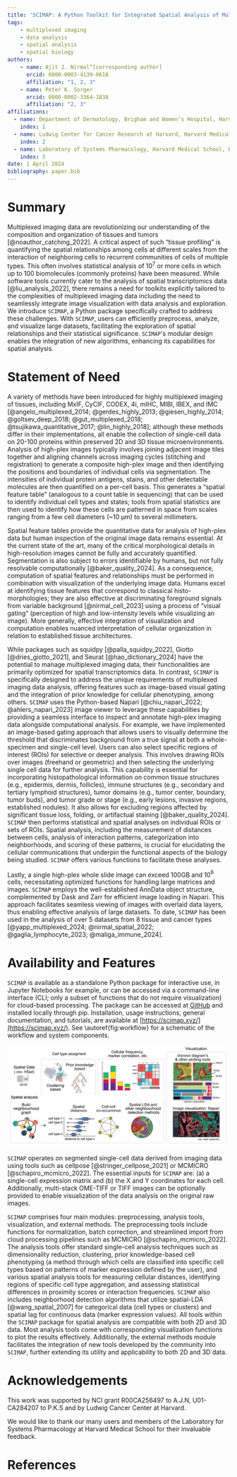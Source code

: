 ```yaml
---
title: 'SCIMAP: A Python Toolkit for Integrated Spatial Analysis of Multiplexed Imaging Data'
tags:
    - multiplexed imaging
    - data analysis
    - spatial analysis
    - spatial biology
authors:
    - name: Ajit J. Nirmal^[corresponding author]
      orcid: 0000-0003-4139-0618
      affiliation: "1, 2, 3"
    - name: Peter K. Sorger
      orcid: 0000-0002-3364-1838
      affiliation: "2, 3"
affiliations:
  - name: Department of Dermatology, Brigham and Women’s Hospital, Harvard Medical School, Boston, MA, United States of America
    index: 1
  - name: Ludwig Center for Cancer Research at Harvard, Harvard Medical School, Boston, MA, United States of America
    index: 2
  - name: Laboratory of Systems Pharmacology, Harvard Medical School, Boston, MA, United States of America
    index: 3
date: 1 April 2024
bibliography: paper.bib
---
```


# Summary

Multiplexed imaging data are revolutionizing our understanding of the composition and organization of tissues and tumors [@noauthor_catching_2022]. A critical aspect of such “tissue profiling” is quantifying the spatial relationships among cells at different scales from the interaction of neighboring cells to recurrent communities of cells of multiple types. This often involves statistical analysis of 10$^7$ or more cells in which up to 100 biomolecules (commonly proteins) have been measured. While software tools currently cater to the analysis of spatial transcriptomics data [@liu_analysis_2022], there remains a need for toolkits explicitly tailored to the complexities of multiplexed imaging data including the need to seamlessly integrate image visualization with data analysis and exploration. We introduce `SCIMAP`, a Python package specifically crafted to address these challenges. With `SCIMAP`, users can efficiently preprocess, analyze, and visualize large datasets, facilitating the exploration of spatial relationships and their statistical significance. `SCIMAP`'s modular design enables the integration of new algorithms, enhancing its capabilities for spatial analysis.

# Statement of Need

A variety of methods have been introduced for highly multiplexed imaging of tissues, including MxIF, CyCIF, CODEX, 4i, mIHC, MIBI, IBEX, and IMC [@angelo_multiplexed_2014; @gerdes_highly_2013; @giesen_highly_2014; @goltsev_deep_2018; @gut_multiplexed_2018; @tsujikawa_quantitative_2017; @lin_highly_2018]; although these methods differ in their implementations, all enable the collection of single-cell data on 20-100 proteins within preserved 2D and 3D tissue microenvironments. Analysis of high-plex images typically involves joining adjacent image tiles together and aligning channels across imaging cycles (stitching and registration) to generate a composite high-plex image and then identifying the positions and boundaries of individual cells via segmentation. The intensities of individual protein antigens, stains, and other detectable molecules are then quantified on a per-cell basis. This generates a “spatial feature table” (analogous to a count table in sequencing) that can be used to identify individual cell types and states; tools from spatial statistics are then used to identify how these cells are patterned in space from scales ranging from a few cell diameters (~10 µm) to several millimeters.

Spatial feature tables provide the quantitative data for analysis of high-plex data but human inspection of the original image data remains essential. At the current state of the art, many of the critical morphological details in high-resolution images cannot be fully and accurately quantified. Segmentation is also subject to errors identifiable by humans, but not fully resolvable computationally [@baker_quality_2024]. As a consequence, computation of spatial features and relationships must be performed in combination with visualization of the underlying image data. Humans excel at identifying tissue features that correspond to classical histo-morphologies; they are also effective at discriminating foreground signals from variable background [@nirmal_cell_2023] using a process of “visual gating” (perception of high and low-intensity levels while visualizing an image). More generally, effective integration of visualization and computation enables nuanced interpretation of cellular organization in relation to established tissue architectures. 

While packages such as squidpy [@palla_squidpy_2022], Giotto [@dries_giotto_2021], and Seurat [@hao_dictionary_2024] have the potential to manage multiplexed imaging data, their functionalities are primarily optimized for spatial transcriptomics data. In contrast, `SCIMAP` is specifically designed to address the unique requirements of multiplexed imaging data analysis, offering features such as image-based visual gating and the integration of prior knowledge for cellular phenotyping, among others. `SCIMAP` uses the Python-based Napari [@chiu_napari_2022; @ahlers_napari_2023] image viewer to leverage these capabilities by providing a seamless interface to inspect and annotate high-plex imaging data alongside computational analysis. For example, we have implemented an image-based gating approach that allows users to visually determine the threshold that discriminates background from a true signal at both a whole-specimen and single-cell level. Users can also select specific regions of interest (ROIs) for selective or deeper analysis. This involves drawing ROIs over images (freehand or geometric) and then selecting the underlying single cell data for further analysis. This capability is essential for incorporating histopathological information on common tissue structures (e.g., epidermis, dermis, follicles), immune structures (e.g., secondary and tertiary lymphoid structures), tumor domains (e.g., tumor center, boundary, tumor buds), and tumor grade or stage (e.g., early lesions, invasive regions, established nodules). It also allows for excluding regions affected by significant tissue loss, folding, or artifactual staining [@baker_quality_2024]. `SCIMAP` then performs statistical and spatial analyses on individual ROIs or sets of ROIs. Spatial analysis, including the measurement of distances between cells, analysis of interaction patterns, categorization into neighborhoods, and scoring of these patterns, is crucial for elucidating the cellular communications that underpin the functional aspects of the biology being studied. `SCIMAP` offers various functions to facilitate these analyses. 

Lastly, a single high-plex whole slide image can exceed 100GB and 10$^6$ cells, necessitating optimized functions for handling large matrices and images. `SCIMAP` employs the well-established AnnData object structure, complemented by Dask and Zarr for efficient image loading in Napari. This approach facilitates seamless viewing of images with overlaid data layers, thus enabling effective analysis of large datasets. To date, `SCIMAP` has been used in the analysis of over 5 datasets from 8 tissue and cancer types [@yapp_multiplexed_2024; @nirmal_spatial_2022; @gaglia_lymphocyte_2023; @maliga_immune_2024].

# Availability and Features

`SCIMAP` is available as a standalone Python package for interactive use, in Jupyter Notebooks for example, or can be accessed via a command-line interface (CLI; only a subset of functions that do not require visualization) for cloud-based processing. The package can be accessed at [GitHub](https://github.com/labsyspharm/scimap) and installed locally through pip. Installation, usage instructions, general documentation, and tutorials, are available at [https://scimap.xyz/](https://scimap.xyz/). See \autoref{fig:workflow} for a schematic of the workflow and system components.

![SCIMAP Workflow Overview. The schematic highlights data import, cell classification, spatial analysis, and visualization techniques within the SCIMAP tool box.\label{fig:workflow}](figure-workflow.png)

`SCIMAP` operates on segmented single-cell data derived from imaging data using tools such as cellpose [@stringer_cellpose_2021] or MCMICRO [@schapiro_mcmicro_2022]. The essential inputs for `SCIMAP` are: (a) a single-cell expression matrix and (b) the X and Y coordinates for each cell. Additionally, multi-stack OME-TIFF or TIFF images can be optionally provided to enable visualization of the data analysis on the original raw images.

`SCIMAP` comprises four main modules: preprocessing, analysis tools, visualization, and external methods. The preprocessing tools include functions for normalization, batch correction, and streamlined import from cloud processing pipelines such as MCMICRO [@schapiro_mcmicro_2022]. The analysis tools offer standard single-cell analysis techniques such as dimensionality reduction, clustering, prior knowledge-based cell phenotyping (a method through which cells are classified into specific cell types based on patterns of marker expression defined by the user), and various spatial analysis tools for measuring cellular distances, identifying regions of specific cell type aggregation, and assessing statistical differences in proximity scores or interaction frequencies. `SCIMAP` also includes neighborhood detection algorithms that utilize spatial-LDA [@wang_spatial_2007] for categorical data (cell types or clusters) and spatial lag for continuous data (marker expression values). All tools within the `SCIMAP` package for spatial analysis are compatible with both 2D and 3D data. Most analysis tools come with corresponding visualization functions to plot the results effectively. Additionally, the external methods module facilitates the integration of new tools developed by the community into `SCIMAP`, further extending its utility and applicability to both 2D and 3D data. 

# Acknowledgements

This work was supported by NCI grant R00CA256497 to A.J.N, U01-CA284207 to P.K.S and by Ludwig Cancer Center at Harvard.

We would like to thank our many users and members of the Laboratory for Systems Pharmacology at Harvard Medical School for their invaluable feedback. 


# References